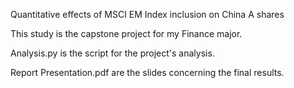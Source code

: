 Quantitative effects of MSCI EM Index inclusion on China A shares


This study is the capstone project for my Finance major.

Analysis.py is the script for the project's analysis.

Report Presentation.pdf are the slides concerning the final results.